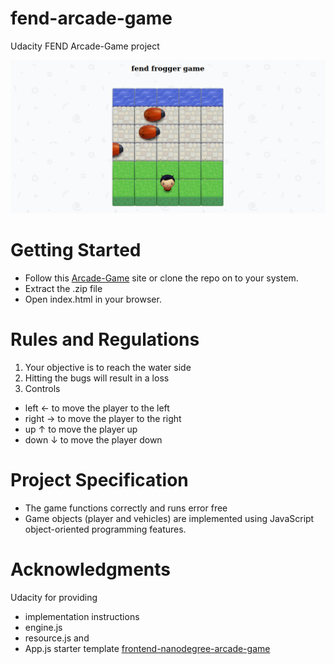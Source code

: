 # fend-arcade-game
Udacity FEND Arcade-Game project

![Overview](https://raw.githubusercontent.com/binaryshrey/fend-arcade-game/master/Overview.png)

# Getting Started
- Follow this [Arcade-Game](https://binaryshrey.github.io/fend-arcade-game/) site or clone the repo on to your system.
- Extract the .zip file
- Open index.html in your browser. 

# Rules and Regulations 
1. Your objective is to reach the water side
2. Hitting the bugs will result in a loss
3. Controls
- left ← to move the player to the left
- right → to move the player to the right
- up ↑ to move the player up
- down ↓ to move the player down

# Project Specification

- The game functions correctly and runs error free
- Game objects (player and vehicles) are implemented using JavaScript object-oriented programming features.

# Acknowledgments
Udacity for providing
- implementation instructions
- engine.js
- resource.js and
- App.js starter template
[frontend-nanodegree-arcade-game](https://github.com/udacity/frontend-nanodegree-arcade-game)
